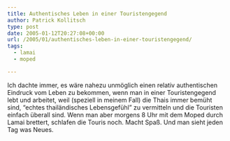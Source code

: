 ```yaml
---
title: Authentisches Leben in einer Touristengegend
author: Patrick Kollitsch
type: post
date: 2005-01-12T20:27:08+00:00
url: /2005/01/authentisches-leben-in-einer-touristengegend/
tags:
  - lamai
  - moped

---
```

Ich dachte immer, es wäre nahezu unmöglich einen relativ authentischen Eindruck vom Leben zu bekommen, wenn man in einer Touristengegend lebt und arbeitet, weil (speziell in meinem Fall) die Thais immer bemüht sind, &#8220;echtes thailändisches Lebensgefühl&#8221; zu vermitteln und die Touristen einfach überall sind. Wenn man aber morgens 8 Uhr mit dem Moped durch Lamai brettert, schlafen die Touris noch. Macht Spa&szlig;. Und man sieht jeden Tag was Neues.
